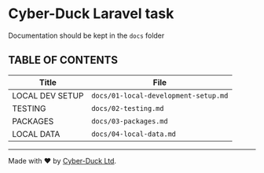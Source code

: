 # Cyber-Duck Laravel task

Documentation should be kept in the `docs` folder

## TABLE OF CONTENTS

| Title                  | File                                 |
|------------------------|--------------------------------------|
| LOCAL DEV SETUP        | `docs/01-local-development-setup.md` |
| TESTING                | `docs/02-testing.md`                 |
| PACKAGES               | `docs/03-packages.md`                |
| LOCAL DATA             | `docs/04-local-data.md`              |

----

Made with ♥ by [Cyber-Duck Ltd](https://www.cyber-duck.co.uk).
